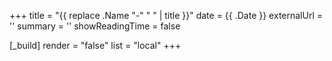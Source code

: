 +++
title = "{{ replace .Name "-" " " | title }}"
date = {{ .Date }}
externalUrl = ''
summary = ''
showReadingTime = false

[_build]
render = "false"
list = "local"
+++
